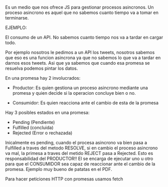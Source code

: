 Es un medio que nos ofrece JS para gestionar procesos asincronos.
Un proceso asincrono es aquel que no sabemos cuanto tiempo va a tomar en terminarse.

EJEMPLO:

El consumo de un API. No sabemos cuanto tiempo nos va a tardar en cargar todo.

Por ejemplo nosotros le pedimos a un API los tweets, nosotros sabemos que eso es una funcion asincrona ya que no sabemos
lo que va a tardar en darnos esos tweets. Asi que ya sabemos que cuando esa promesa se resuelva podemos pintar los datos.

En una promesa hay 2 involucrados:

- Productor: Es quien gestiona un proceso asincrono mediante una promesa y quien decide si la operacion concluye bien o no.

- Consumidor: Es quien reacciona ante el cambio de esta de la promesa

Hay 3 posibles estados en una promesa:

- Pending (Pendiente)
- Fulfilled (concluida)
- Rejected (Error o rechazada)

Inicalmente es pending, cuando el procesa asincrono va bien pasa a Fulfilled a traves del metodo RESOLVE, si en cambio el proceso
asincrono va mal, la primesa a traves del metido REJECT pasa a Rejected. Esto es responsabilidad del PRODUCTOR!! El se encarga
de ejecutar uno u otro para que el CONSUMIDOR sea capaz de reaccionar ante el cambio de la promesa.
Ejemplo muy bueno de patatas en el PDF.

Para hacer peticiones HTTP con promesas usamos fetch
